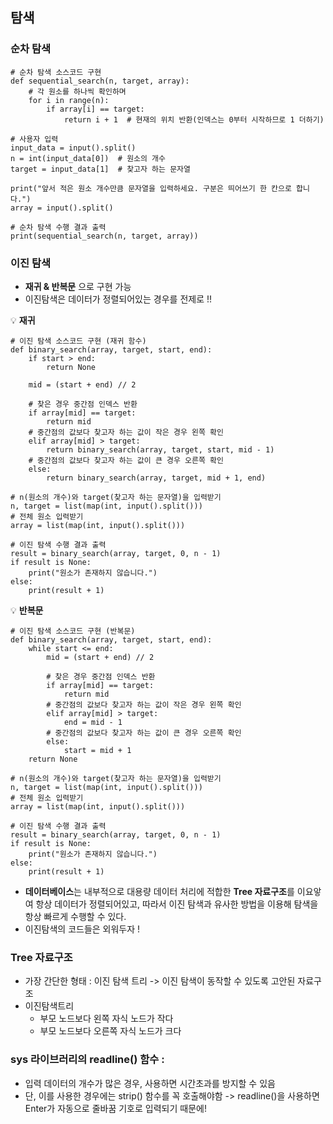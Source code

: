 ## 탐색

### 순차 탐색

```
# 순차 탐색 소스코드 구현
def sequential_search(n, target, array):
    # 각 원소를 하나씩 확인하며
    for i in range(n):
        if array[i] == target:
            return i + 1  # 현재의 위치 반환(인덱스는 0부터 시작하므로 1 더하기)

# 사용자 입력
input_data = input().split()
n = int(input_data[0])  # 원소의 개수
target = input_data[1]  # 찾고자 하는 문자열

print("앞서 적은 원소 개수만큼 문자열을 입력하세요. 구분은 띄어쓰기 한 칸으로 합니다.")
array = input().split()

# 순차 탐색 수행 결과 출력
print(sequential_search(n, target, array))
```

### 이진 탐색

- **재귀 & 반복문** 으로 구현 가능
- 이진탐색은 데이터가 정렬되어있는 경우를 전제로 !!

💡 **재귀**

```
# 이진 탐색 소스코드 구현 (재귀 함수)
def binary_search(array, target, start, end):
    if start > end:
        return None

    mid = (start + end) // 2

    # 찾은 경우 중간점 인덱스 반환
    if array[mid] == target:
        return mid
    # 중간점의 값보다 찾고자 하는 값이 작은 경우 왼쪽 확인
    elif array[mid] > target:
        return binary_search(array, target, start, mid - 1)
    # 중간점의 값보다 찾고자 하는 값이 큰 경우 오른쪽 확인
    else:
        return binary_search(array, target, mid + 1, end)

# n(원소의 개수)와 target(찾고자 하는 문자열)을 입력받기
n, target = list(map(int, input().split()))
# 전체 원소 입력받기
array = list(map(int, input().split()))

# 이진 탐색 수행 결과 출력
result = binary_search(array, target, 0, n - 1)
if result is None:
    print("원소가 존재하지 않습니다.")
else:
    print(result + 1)
```

💡 **반복문**

```
# 이진 탐색 소스코드 구현 (반복문)
def binary_search(array, target, start, end):
    while start <= end:
        mid = (start + end) // 2

        # 찾은 경우 중간점 인덱스 반환
        if array[mid] == target:
            return mid
        # 중간점의 값보다 찾고자 하는 값이 작은 경우 왼쪽 확인
        elif array[mid] > target:
            end = mid - 1
        # 중간점의 값보다 찾고자 하는 값이 큰 경우 오른쪽 확인
        else:
            start = mid + 1
    return None

# n(원소의 개수)와 target(찾고자 하는 문자열)을 입력받기
n, target = list(map(int, input().split()))
# 전체 원소 입력받기
array = list(map(int, input().split()))

# 이진 탐색 수행 결과 출력
result = binary_search(array, target, 0, n - 1)
if result is None:
    print("원소가 존재하지 않습니다.")
else:
    print(result + 1)
```

- **데이터베이스**는 내부적으로 대용량 데이터 처리에 적합한 **Tree 자료구조**를 이요앟여 항상 데이터가 정렬되어있고, 따라서 이진 탐색과 유사한 방법을 이용해 탐색을 항상 빠르게 수행할 수 있다.
- 이진탐색의 코드들은 외워두자 !

### Tree 자료구조

- 가장 간단한 형태 : 이진 탐색 트리 -> 이진 탐색이 동작할 수 있도록 고안된 자료구조
- 이진탐색트리
  - 부모 노드보다 왼쪽 자식 노드가 작다
  - 부모 노드보다 오른쪽 자식 노드가 크다

### sys 라이브러리의 readline() 함수 :

- 입력 데이터의 개수가 많은 경우, 사용하면 시간초과를 방지할 수 있음
- 단, 이를 사용한 경우에는 strip() 함수를 꼭 호출해야함 -> readline()을 사용하면 Enter가 자동으로 줄바꿈 기호로 입력되기 때문에!
